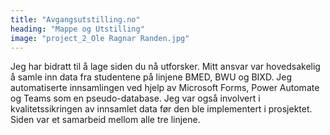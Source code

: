 ```yaml
---
title: "Avgangsutstilling.no"
heading: "Mappe og Utstilling"
image: "project_2_Ole Ragnar Randen.jpg"
---
```


Jeg har bidratt til å lage siden du nå utforsker. Mitt ansvar var hovedsakelig å samle inn data fra studentene på linjene BMED, BWU og BIXD. Jeg automatiserte innsamlingen ved hjelp av Microsoft Forms, Power Automate og Teams som en pseudo-database. Jeg var også involvert i kvalitetssikringen av innsamlet data før den ble implementert i prosjektet. Siden var et samarbeid mellom alle tre linjene.
